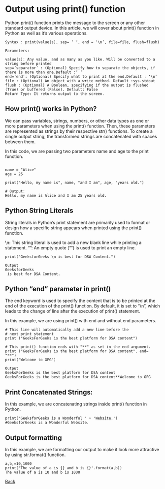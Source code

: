 # Output using print() function
Python print() function prints the message to the screen or any other standard output device. In this article, we will cover about print() function in Python as well as it’s various operations.

```
Syntax : print(value(s), sep= ‘ ‘, end = ‘\n’, file=file, flush=flush)

Parameters: 

value(s): Any value, and as many as you like. Will be converted to a string before printed
sep=’separator’ : (Optional) Specify how to separate the objects, if there is more than one.Default :’ ‘
end=’end’: (Optional) Specify what to print at the end.Default : ‘\n’
file : (Optional) An object with a write method. Default :sys.stdout
flush : (Optional) A Boolean, specifying if the output is flushed (True) or buffered (False). Default: False
Return Type: It returns output to the screen.

```

## How print() works in Python?
We can pass variables, strings, numbers, or other data types as one or more parameters when using the print() function. Then, these parameters are represented as strings by their respective str() functions. To create a single output string, the transformed strings are concatenated with spaces between them.

In this code, we are passing two parameters name and age to the print function.

```

name = "Alice"
age = 25

print("Hello, my name is", name, "and I am", age, "years old.")

# Output:
Hello, my name is Alice and I am 25 years old.

```

## Python String Literals

String literals in Python’s print statement are primarily used to format or design how a specific string appears when printed using the print() function.

\n: This string literal is used to add a new blank line while printing a statement.
“”: An empty quote (“”) is used to print an empty line.

`print("GeeksforGeeks \n is best for DSA Content.")`

```
Output
GeeksforGeeks 
 is best for DSA Content.
```

## Python “end” parameter in print()
The end keyword is used to specify the content that is to be printed at the end of the execution of the print() function. By default, it is set to “\n”, which leads to the change of line after the execution of print() statement.

In this example, we are using print() with end and without end parameters.

```
# This line will automatically add a new line before the
# next print statement
print ("GeeksForGeeks is the best platform for DSA content")

# This print() function ends with "**" as set in the end argument.
print ("GeeksForGeeks is the best platform for DSA content", end= "**")
print("Welcome to GFG")

```

```
Output
GeeksForGeeks is the best platform for DSA content
GeeksForGeeks is the best platform for DSA content**Welcome to GFG
```

## Print Concatenated Strings:

In this example, we are concatenating strings inside print() function in Python.

```
print('GeeksforGeeks is a Wonderful ' + 'Website.')
#GeeksforGeeks is a Wonderful Website.
```
## Output formatting
In this example, we are formatting our output to make it look more attractive by using str.format() function.

```
a,b,=10,1000
print('The value of a is {} and b is {}'.format(a,b))
The value of a is 10 and b is 1000

```

[Back](./README.md)

